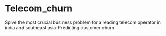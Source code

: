 # Telecom_churn
Splve the most crucial business problem for a leading telecom operator in india and southeast asia-Predicting customer churn
